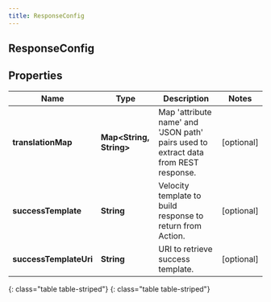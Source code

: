 ```yaml
---
title: ResponseConfig
---
```

## ResponseConfig


## Properties

| Name | Type | Description | Notes |
| ------------ | ------------- | ------------- | ------------- |
| **translationMap** | **Map&lt;String, String&gt;** | Map &#39;attribute name&#39; and &#39;JSON path&#39; pairs used to extract data from REST response. |  [optional] |
| **successTemplate** | **String** | Velocity template to build response to return from Action. |  [optional] |
| **successTemplateUri** | **String** | URI to retrieve success template. |  [optional] |
{: class="table table-striped"}
{: class="table table-striped"}


